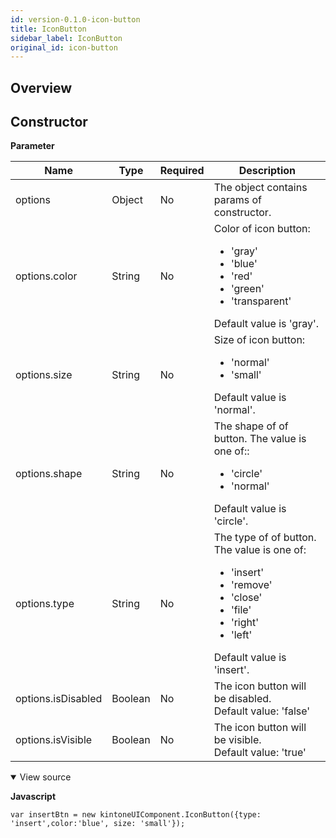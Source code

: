 ```yaml
---
id: version-0.1.0-icon-button
title: IconButton
sidebar_label: IconButton
original_id: icon-button
---
```


## Overview

## Constructor

**Parameter**

| Name| Type| Required| Description |
| --- | --- | --- | --- |
|options|Object|No|The object contains params of constructor.|
|options.color|String|No |Color of icon button:<ul><li>  'gray'</li><li>'blue'</li><li>'red'</li><li>'green'</li><li>'transparent'</li></ul>Default value is 'gray'.|
|options.size|String|No|Size of icon button:<ul><li> 'normal'</li><li> 'small'</li></ul> Default value is 'normal'.|
|options.shape|String|No|The shape of of button. The value is one of::<ul><li> 'circle'</li><li> 'normal'</li></ul> Default value is 'circle'.|
|options.type|String|No|The type of of button. The value is one of: <ul><li> 'insert'</li><li> 'remove'</li><li> 'close'</li><li> 'file'</li><li> 'right'</li><li> 'left'</li></ul> Default value is 'insert'.|
|options.isDisabled|Boolean|No|The icon button will be disabled. <br> Default value: 'false'|
|options.isVisible|Boolean|No|The icon button will be visible. <br> Default value: 'true'|

<details class="tab-container" open>
<Summary>View source</Summary>

**Javascript**
```
var insertBtn = new kintoneUIComponent.IconButton({type: 'insert',color:'blue', size: 'small'});
```
</details>